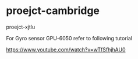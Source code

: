 # proejct-cambridge
proejct-xjtlu 






For Gyro sensor  GPU-6050  refer to following tutorial


https://www.youtube.com/watch?v=wTfSfhjhAU0
